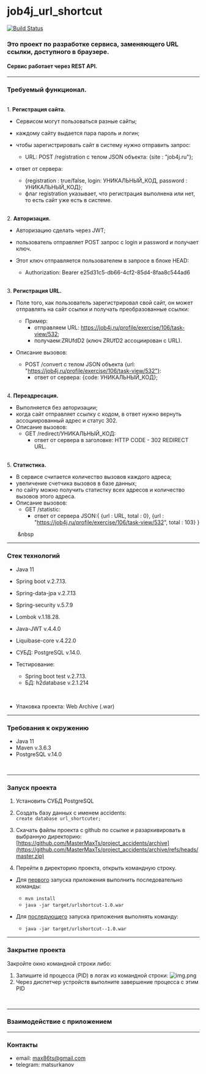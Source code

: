 # job4j_url_shortcut

[![Build Status](https://app.travis-ci.com/MasterMaxTs/project_rest-url_shortcut.svg?branch=master)](https://app.travis-ci.com/MasterMaxTs/project_rest-url_shortcut)

### Это проект по разработке сервиса, заменяющего URL ссылки, доступного в браузере.
#### Сервис работает через REST API.

___
### Требуемый функционал.

<br>
1. <b>Регистрация сайта.</b>

 - Сервисом могут пользоваться разные сайты;
 - каждому сайту выдается пара пароль и логин;
 - чтобы зарегистрировать сайт в систему нужно отправить запрос:

    - URL: POST /registration  с  телом JSON объекта: {site : "job4j.ru"};

 - ответ от сервера: 
    - {registration : true/false, login: УНИКАЛЬНЫЙ_КОД, password : УНИКАЛЬНЫЙ_КОД};
    - флаг registration указывает, что регистрация выполнена или нет, то есть сайт уже есть в системе.

<br>
2. <b>Авторизация.</b>

 - Авторизацию сделать через JWT;
 - пользователь отправляет POST запрос с login и password и получает ключ.

 - Этот ключ отправляется пользователем в запросе в блоке HEAD:

    - Authorization: Bearer e25d31c5-db66-4cf2-85d4-8faa8c544ad6

<br>    
3. <b>Регистрация URL.</b>

 - Поле того, как пользователь зарегистрировал свой сайт, он может отправлять на сайт ссылки и получать преобразованные ссылки:

   - Пример:
     - отправляем URL: https://job4j.ru/profile/exercise/106/task-view/532;
     - получаем:ZRUfdD2 (ключ ZRUfD2 ассоциирован с URL).

 - Описание вызовов:
   - POST /convert с телом JSON объекта {url: "https://job4j.ru/profile/exercise/106/task-view/532"}:
     - ответ от сервера: {code: УНИКАЛЬНЫЙ_КОД};

<br>
4. <b>Переадресация.</b>

 - Выполняется без авторизации;
 - когда сайт отправляет ссылку с кодом, в ответ нужно вернуть ассоциированный адрес и статус 302.
 - Описание вызовов:
     - GET /redirect/УНИКАЛЬНЫЙ_КОД:
       - ответ от сервера в заголовке: HTTP CODE - 302 REDIRECT URL.

<br>
5. <b>Статистика.</b>

 - В сервисе считается количество вызовов каждого адреса;
 - увеличение счетчика вызовов в базе данных;
 - по сайту можно получить статистку всех адресов и количество вызовов этого адреса.
 - Описание вызовов:
     - GET /statistic:
       - ответ от сервера JSON:{ {url : URL, total : 0},
{url : "https://job4j.ru/profile/exercise/106/task-view/532", total : 103} } 
       
         
  &emsp;&emsp;&nbsp


---
### Стек технологий

- Java 11
- Spring boot v.2.7.13.
- Spring-data-jpa v.2.7.13
- Spring-security v.5.7.9
- Lombok v.1.18.28.
- Java-JWT v.4.4.0
- Liquibase-core v.4.22.0
- СУБД: PostgreSQL v.14.0.


- Тестирование:
  - Spring boot test v.2.7.13.
  - БД: h2database v.2.1.214

<br>

- Упаковка проекта: Web Archive (.war)

---
### Требования к окружению
- Java 11
- Maven v.3.6.3
- PostgreSQL v.14.0

<br>

---
### Запуск проекта
1. Установить СУБД PostgreSQL


2. Создать базу данных с именем accidents:<br>
   ```create database url_shortcuter;```


3. Скачать файлы проекта с github по ссылке и разархивировать в выбранную директорию:<br>
   [https://github.com/MasterMaxTs/project_accidents/archive](https://github.com/MasterMaxTs/project_accidents/archive/refs/heads/master.zip)


4. Перейти в директорию проекта, открыть командную строку.</br>
 - Для <ins>первого</ins> запуска приложения выполнить последовательно команды:
     - ```mvn install```
     - ```java -jar target/urlshortcut-1.0.war```

 - Для <ins>последующего</ins> запуска приложения выполнять команду:
     - ```java -jar target/urlshortcut--1.0.war```
     


---
### Закрытие проекта
Закройте окно командной строки либо:
1. Запишите id процесса (PID) в логах из командной строки:
   ![img.png](img/stop_app_pid.png)
2. Через диспетчер устройств выполните завершение процесса c этим PID


<br>

---
### Взаимодействие с приложением


---
### Контакты
* email: max86ts@gmail.com
* telegram: matsurkanov
